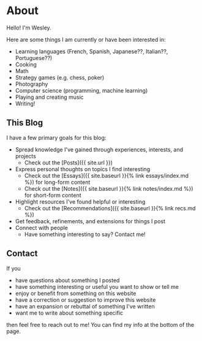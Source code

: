 # About

Hello! I'm Wesley.

Here are some things I am currently or have been interested in:
- Learning languages (French, Spanish, Japanese??, Italian??, Portuguese??)
- Cooking
- Math
- Strategy games (e.g. chess, poker)
- Photography
- Computer science (programming, machine learning)
- Playing and creating music
- Writing!


## This Blog

I have a few primary goals for this blog:

- Spread knowledge I've gained through experiences, interests, and projects
    - Check out the [Posts]({{ site.url }})
- Express personal thoughts on topics I find interesting
    - Check out the [Essays]({{ site.baseurl }}{% link essays/index.md %}) for long-form content
    - Check out the [Notes]({{ site.baseurl }}{% link notes/index.md %}) for short-form content
- Highlight resources I've found helpful or interesting
    - Check out the [Recommendations]({{ site.baseurl }}{% link recs.md %})
- Get feedback, refinements, and extensions for things I post
- Connect with people
    - Have something interesting to say? Contact me!

## Contact

If you
- have questions about something I posted
- have something interesting or useful you want to show or tell me
- enjoy or benefit from something on this website
- have a correction or suggestion to improve this website
- have an expansion or rebuttal of something I've written
- want me to write about something specific

then feel free to reach out to me! You can find my info at the bottom of the page.
